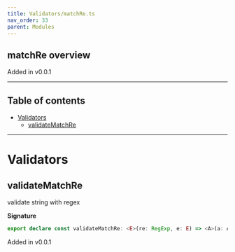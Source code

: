 ```yaml
---
title: Validators/matchRe.ts
nav_order: 33
parent: Modules
---
```


## matchRe overview

Added in v0.0.1

---

<h2 class="text-delta">Table of contents</h2>

- [Validators](#validators)
  - [validateMatchRe](#validatematchre)

---

# Validators

## validateMatchRe

validate string with regex

**Signature**

```ts
export declare const validateMatchRe: <E>(re: RegExp, e: E) => <A>(a: A) => Either<E, unknown extends A ? any : A>
```

Added in v0.0.1
